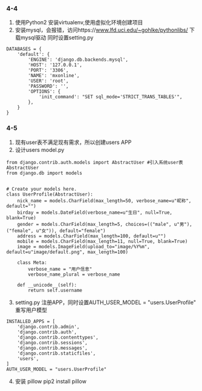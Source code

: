 ### 4-4
1. 使用Python2 安装virtualenv,使用虚拟化环境创建项目
2. 安装mysql，会报错，访问https://www.lfd.uci.edu/~gohlke/pythonlibs/ 下载mysql驱动
同时设置setting.py
~~~
DATABASES = {
    'default': {
        'ENGINE': 'django.db.backends.mysql',
        'HOST': '127.0.0.1',
        'PORT': '3306',
        'NAME': 'mxonline',
        'USER': 'root',
        'PASSWORD': '',
        'OPTIONS': {
            'init_command': "SET sql_mode='STRICT_TRANS_TABLES'",
        },
    }
}
~~~
### 4-5
1. 现有user表不满足现有需求，所以创建users APP
2. 设计users model.py
~~~
from django.contrib.auth.models import AbstractUser #引入系统user表 AbstractUser
from django.db import models


# Create your models here.
class UserProfile(AbstractUser):
    nick_name = models.CharField(max_length=50, verbose_name=u"昵称", default="")
    birday = models.DateField(verbose_name=u"生日", null=True, blank=True)
    gender = models.CharField(max_length=5, choices=(("male", u"男"), ("female", u"女")), default="female")
    address = models.CharField(max_length=100, default=u"")
    mobile = models.CharField(max_length=11, null=True, blank=True)
    image = models.ImageField(upload_to="image/%Y%m", default=u"image/default.png", max_length=100)

    class Meta:
        verbose_name = "用户信息"
        verbose_name_plural = verbose_name

    def __unicode__(self):
        return self.username
~~~
3. setting.py 注册APP，同时设置AUTH_USER_MODEL = "users.UserProfile" 重写用户模型
~~~
INSTALLED_APPS = [
    'django.contrib.admin',
    'django.contrib.auth',
    'django.contrib.contenttypes',
    'django.contrib.sessions',
    'django.contrib.messages',
    'django.contrib.staticfiles',
    'users',
]
AUTH_USER_MODEL = "users.UserProfile"
~~~
4. 安装 pillow  pip2 install pillow